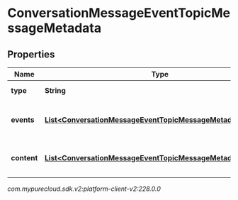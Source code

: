 # ConversationMessageEventTopicMessageMetadata


## Properties

| Name | Type | Description | Notes |
| ------------ | ------------- | ------------- | ------------- |
| **type** | **String** | Message type. |  [optional] |
| **events** | [**List&lt;ConversationMessageEventTopicMessageMetadataEvent&gt;**](ConversationMessageEventTopicMessageMetadataEvent) | List of message events, if any |  [optional] |
| **content** | [**List&lt;ConversationMessageEventTopicMessageMetadataContent&gt;**](ConversationMessageEventTopicMessageMetadataContent) | List of message content, if any |  [optional] |




_com.mypurecloud.sdk.v2:platform-client-v2:228.0.0_

